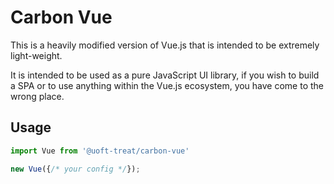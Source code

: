 # Carbon Vue

This is a heavily modified version of Vue.js that is intended to be extremely light-weight.

It is intended to be used as a pure JavaScript UI library, if you wish to build a SPA or to use anything within the Vue.js ecosystem, you have come to the wrong place.

## Usage

```typescript
import Vue from '@uoft-treat/carbon-vue'

new Vue({/* your config */});
```

